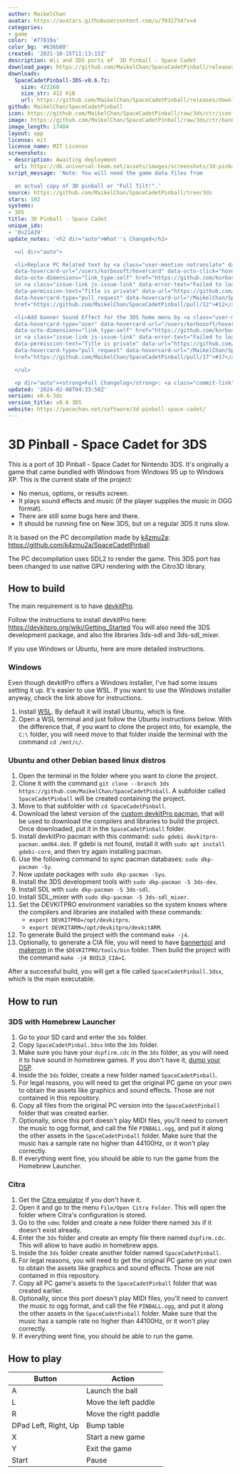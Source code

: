 ```yaml
---
author: MaikelChan
avatar: https://avatars.githubusercontent.com/u/7031754?v=4
categories:
- game
color: '#77819a'
color_bg: '#636b80'
created: '2021-10-15T11:13:15Z'
description: Wii and 3DS ports of  3D Pinball - Space Cadet
download_page: https://github.com/MaikelChan/SpaceCadetPinball/releases
downloads:
  SpaceCadetPinball-3DS-v0.6.7z:
    size: 422160
    size_str: 412 KiB
    url: https://github.com/MaikelChan/SpaceCadetPinball/releases/download/v0.6-3ds/SpaceCadetPinball-3DS-v0.6.7z
github: MaikelChan/SpaceCadetPinball
icon: https://github.com/MaikelChan/SpaceCadetPinball/raw/3ds/ctr/icon.png
image: https://github.com/MaikelChan/SpaceCadetPinball/raw/3ds/ctr/banner.png
image_length: 17484
layout: app
license: mit
license_name: MIT License
screenshots:
- description: Awaiting deployment
  url: https://db.universal-team.net/assets/images/screenshots/3d-pinball---space-cadet/awaiting-deployment.png
script_message: 'Note: You will need the game data files from

  an actual copy of 3D pinball or "Full Tilt!".'
source: https://github.com/MaikelChan/SpaceCadetPinball/tree/3ds
stars: 102
systems:
- 3DS
title: 3D Pinball - Space Cadet
unique_ids:
- '0x21A39'
update_notes: '<h2 dir="auto">What''s Changed</h2>

  <ul dir="auto">

  <li>Replace PC Related text by <a class="user-mention notranslate" data-hovercard-type="user"
  data-hovercard-url="/users/korbosoft/hovercard" data-octo-click="hovercard-link-click"
  data-octo-dimensions="link_type:self" href="https://github.com/korbosoft">@korbosoft</a>
  in <a class="issue-link js-issue-link" data-error-text="Failed to load title" data-id="1141628588"
  data-permission-text="Title is private" data-url="https://github.com/MaikelChan/SpaceCadetPinball/issues/12"
  data-hovercard-type="pull_request" data-hovercard-url="/MaikelChan/SpaceCadetPinball/pull/12/hovercard"
  href="https://github.com/MaikelChan/SpaceCadetPinball/pull/12">#12</a></li>

  <li>Add banner Sound Effect for the 3DS home menu by <a class="user-mention notranslate"
  data-hovercard-type="user" data-hovercard-url="/users/korbosoft/hovercard" data-octo-click="hovercard-link-click"
  data-octo-dimensions="link_type:self" href="https://github.com/korbosoft">@korbosoft</a>
  in <a class="issue-link js-issue-link" data-error-text="Failed to load title" data-id="1241034277"
  data-permission-text="Title is private" data-url="https://github.com/MaikelChan/SpaceCadetPinball/issues/17"
  data-hovercard-type="pull_request" data-hovercard-url="/MaikelChan/SpaceCadetPinball/pull/17/hovercard"
  href="https://github.com/MaikelChan/SpaceCadetPinball/pull/17">#17</a></li>

  </ul>

  <p dir="auto"><strong>Full Changelog</strong>: <a class="commit-link" href="https://github.com/MaikelChan/SpaceCadetPinball/compare/v0.5-3ds...v0.6-3ds"><tt>v0.5-3ds...v0.6-3ds</tt></a></p>'
updated: '2024-02-08T04:33:50Z'
version: v0.6-3ds
version_title: v0.6 3DS
website: https://pacochan.net/software/3d-pinball-space-cadet/
---
```

# 3D Pinball - Space Cadet for 3DS

This is a port of 3D Pinball - Space Cadet for Nintendo 3DS. It's originally a game that came bundled with Windows from Windows 95 up to Windows XP. This is the current state of the project:

- No menus, options, or results screen.
- It plays sound effects and music (if the player supplies the music in OGG format).
- There are still some bugs here and there.
- It should be running fine on New 3DS, but on a regular 3DS it runs slow.

It is based on the PC decompilation made by [k4zmu2a](https://github.com/k4zmu2a): https://github.com/k4zmu2a/SpaceCadetPinball

The PC decompilation uses SDL2 to render the game. This 3DS port has been changed to use native GPU rendering with the Citro3D library.

## How to build

The main requirement is to have [devkitPro](https://devkitpro.org).

Follow the instructions to install devkitPro here: https://devkitpro.org/wiki/Getting_Started
You will also need the 3DS development package, and also the libraries 3ds-sdl and 3ds-sdl_mixer.

If you use Windows or Ubuntu, here are more detailed instructions.

### Windows

Even though devkitPro offers a Windows installer, I've had some issues setting it up. It's easier to use WSL. If you want to use the Windows installer anyway, check the link above for instructions.

1. Install [WSL](https://docs.microsoft.com/en-us/windows/wsl/install). By default it will install Ubuntu, which is fine.
2. Open a WSL terminal and just follow the Ubuntu instructions below. With the difference that, if you want to clone the project into, for example, the `C:\` folder, you will need move to that folder inside the terminal with the command `cd /mnt/c/`.

### Ubuntu and other Debian based linux distros

1. Open the terminal in the folder where you want to clone the project.
2. Clone it with the command `git clone --branch 3ds https://github.com/MaikelChan/SpaceCadetPinball`. A subfolder called `SpaceCadetPinball` will be created containing the project.
3. Move to that subfolder with `cd SpaceCadetPinball`.
4. Download the latest version of the [custom devkitPro pacman](https://github.com/devkitPro/pacman/releases/tag/v1.0.2), that will be used to download the compilers and libraries to build the project. Once downloaded, put it in the `SpaceCadetPinball` folder.
5. Install devkitPro pacman with this command: `sudo gdebi devkitpro-pacman.amd64.deb`. If gdebi is not found, install it with `sudo apt install gdebi-core`, and then try again installing pacman.
6. Use the following command to sync pacman databases: `sudo dkp-pacman -Sy`.
7. Now update packages with `sudo dkp-pacman -Syu`.
8. Install the 3DS development tools with `sudo dkp-pacman -S 3ds-dev`.
9. Install SDL with `sudo dkp-pacman -S 3ds-sdl`.
10. Install SDL_mixer with `sudo dkp-pacman -S 3ds-sdl_mixer`.
11. Set the DEVKITPRO environment variables so the system knows where the compilers and libraries are installed with these commands:
    - `export DEVKITPRO=/opt/devkitpro`.
    - `export DEVKITARM=/opt/devkitpro/devkitARM`.
12. To generate Build the project with the command `make -j4`.
13. Optionally, to generate a CIA file, you will need to have [bannertool](https://github.com/Steveice10/bannertool/releases/) and [makerom](https://github.com/3DSGuy/Project_CTR/releases) in the `$DEVKITPRO/tools/bin` folder. Then build the project with the command `make -j4 BUILD_CIA=1`.

After a successful build, you will get a file called `SpaceCadetPinball.3dsx`, which is the main executable.

## How to run

### 3DS with Homebrew Launcher

1. Go to your SD card and enter the `3ds` folder.
2. Copy `SpaceCadetPinbal.3dsx` into the `3ds` folder.
3. Make sure you have your `dspfirm.cdc` in the `3ds` folder, as you will need it to have sound in homebrew games. If you don't have it, [dump your DSP](https://github.com/zoogie/DSP1/releases/latest).
4. Inside the `3ds` folder, create a new folder named `SpaceCadetPinball`.
5. For legal reasons, you will need to get the original PC game on your own to obtain the assets like graphics and sound effects. Those are not contained in this repository.
6. Copy all files from the original PC version into the `SpaceCadetPinball` folder that was created earlier.
7. Optionally, since this port doesn't play MIDI files, you'll need to convert the music to ogg format, and call the file `PINBALL.ogg`, and put it along the other assets in the `SpaceCadetPinball` folder. Make sure that the music has a sample rate no higher than 44100Hz, or it won't play correctly.
8. If everything went fine, you should be able to run the game from the Homebrew Launcher.

### Citra

1. Get the [Citra emulator](https://citra-emu.org/download/) if you don't have it.
2. Open it and go to the menu `File/Open Citra Folder`. This will open the folder where Citra's configuration is stored.
3. Go to the `sdmc` folder and create a new folder there named `3ds` if it doesn't exist already.
4. Enter the `3ds` folder and create an empty file there named `dspfirm.cdc`. This will allow to have audio in homebrew apps.
5. Inside the `3ds` folder create another folder named `SpaceCadetPinball`.
6. For legal reasons, you will need to get the original PC game on your own to obtain the assets like graphics and sound effects. Those are not contained in this repository.
7. Copy all PC game's assets to the `SpaceCadetPinball` folder that was created earlier.
8. Optionally, since this port doesn't play MIDI files, you'll need to convert the music to ogg format, and call the file `PINBALL.ogg`, and put it along the other assets in the `SpaceCadetPinball` folder. Make sure that the music has a sample rate no higher than 44100Hz, or it won't play correctly.
9. If everything went fine, you should be able to run the game.

## How to play

| Button               | Action                                            |
|----------------------|---------------------------------------------------|
| A                    | Launch the ball                                   |
| L                    | Move the left paddle                              |
| R                    | Move the right paddle                             |
| DPad Left, Right, Up | Bump table                                        |
| X                    | Start a new game                                  |
| Y                    | Exit the game                                     |
| Start                | Pause                                             |
